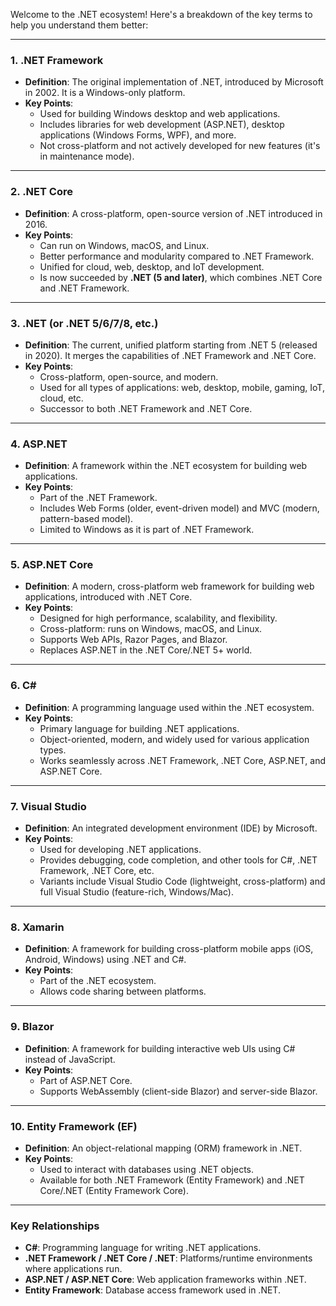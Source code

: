 Welcome to the .NET ecosystem! Here's a breakdown of the key terms to help you understand them better:

---

### **1. .NET Framework**
- **Definition**: The original implementation of .NET, introduced by Microsoft in 2002. It is a Windows-only platform.
- **Key Points**:
  - Used for building Windows desktop and web applications.
  - Includes libraries for web development (ASP.NET), desktop applications (Windows Forms, WPF), and more.
  - Not cross-platform and not actively developed for new features (it's in maintenance mode).

---

### **2. .NET Core**
- **Definition**: A cross-platform, open-source version of .NET introduced in 2016.
- **Key Points**:
  - Can run on Windows, macOS, and Linux.
  - Better performance and modularity compared to .NET Framework.
  - Unified for cloud, web, desktop, and IoT development.
  - Is now succeeded by **.NET (5 and later)**, which combines .NET Core and .NET Framework.

---

### **3. .NET (or .NET 5/6/7/8, etc.)**
- **Definition**: The current, unified platform starting from .NET 5 (released in 2020). It merges the capabilities of .NET Framework and .NET Core.
- **Key Points**:
  - Cross-platform, open-source, and modern.
  - Used for all types of applications: web, desktop, mobile, gaming, IoT, cloud, etc.
  - Successor to both .NET Framework and .NET Core.

---

### **4. ASP.NET**
- **Definition**: A framework within the .NET ecosystem for building web applications.
- **Key Points**:
  - Part of the .NET Framework.
  - Includes Web Forms (older, event-driven model) and MVC (modern, pattern-based model).
  - Limited to Windows as it is part of .NET Framework.

---

### **5. ASP.NET Core**
- **Definition**: A modern, cross-platform web framework for building web applications, introduced with .NET Core.
- **Key Points**:
  - Designed for high performance, scalability, and flexibility.
  - Cross-platform: runs on Windows, macOS, and Linux.
  - Supports Web APIs, Razor Pages, and Blazor.
  - Replaces ASP.NET in the .NET Core/.NET 5+ world.

---

### **6. C#**
- **Definition**: A programming language used within the .NET ecosystem.
- **Key Points**:
  - Primary language for building .NET applications.
  - Object-oriented, modern, and widely used for various application types.
  - Works seamlessly across .NET Framework, .NET Core, ASP.NET, and ASP.NET Core.

---

### **7. Visual Studio**
- **Definition**: An integrated development environment (IDE) by Microsoft.
- **Key Points**:
  - Used for developing .NET applications.
  - Provides debugging, code completion, and other tools for C#, .NET Framework, .NET Core, etc.
  - Variants include Visual Studio Code (lightweight, cross-platform) and full Visual Studio (feature-rich, Windows/Mac).

---

### **8. Xamarin**
- **Definition**: A framework for building cross-platform mobile apps (iOS, Android, Windows) using .NET and C#.
- **Key Points**:
  - Part of the .NET ecosystem.
  - Allows code sharing between platforms.

---

### **9. Blazor**
- **Definition**: A framework for building interactive web UIs using C# instead of JavaScript.
- **Key Points**:
  - Part of ASP.NET Core.
  - Supports WebAssembly (client-side Blazor) and server-side Blazor.

---

### **10. Entity Framework (EF)**
- **Definition**: An object-relational mapping (ORM) framework in .NET.
- **Key Points**:
  - Used to interact with databases using .NET objects.
  - Available for both .NET Framework (Entity Framework) and .NET Core/.NET (Entity Framework Core).

---

### **Key Relationships**
- **C#**: Programming language for writing .NET applications.
- **.NET Framework / .NET Core / .NET**: Platforms/runtime environments where applications run.
- **ASP.NET / ASP.NET Core**: Web application frameworks within .NET.
- **Entity Framework**: Database access framework used in .NET.

